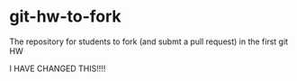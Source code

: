 git-hw-to-fork
==============

The repository for students to fork (and submt a pull request) in the first git HW


I HAVE CHANGED THIS!!!!
